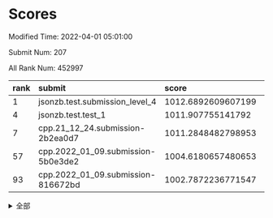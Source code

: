# Scores

Modified Time: 2022-04-01 05:01:00

Submit Num: 207

All Rank Num: 452997

| rank |               submit               |       score        |       sigma        | pk_num |
| :--- | :--------------------------------- | :----------------- | :----------------- | :----- |
| 1    | jsonzb.test.submission_level_4     | 1012.6892609607199 | 0.8185630666954323 | 8753   |
| 4    | jsonzb.test.test_1                 | 1011.907755141792  | 0.7749034666873278 | 8756   |
| 7    | cpp.21_12_24.submission-2b2ea0d7   | 1011.2848482798953 | 0.805193878343412  | 8758   |
| 57   | cpp.2022_01_09.submission-5b0e3de2 | 1004.6180657480653 | 0.709273354609233  | 8753   |
| 93   | cpp.2022_01_09.submission-816672bd | 1002.7872236771547 | 0.7063718973369759 | 8749   |


<details>
<summary>全部</summary>

| rank |                 submit                 |       score        |       sigma        | pk_num |
| :--- | :------------------------------------- | :----------------- | :----------------- | :----- |
| 1    | jsonzb.test.submission_level_4         | 1012.6892609607199 | 0.8185630666954323 | 8753   |
| 2    | gobigger.level_3.submission_level_3_19 | 1012.4539105780636 | 0.7791871980755861 | 8748   |
| 3    | gobigger.level_3.submission_level_3_26 | 1011.9188081621234 | 0.766701003934069  | 8755   |
| 4    | jsonzb.test.test_1                     | 1011.907755141792  | 0.7749034666873278 | 8756   |
| 5    | gobigger.level_3.submission_level_3_36 | 1011.5197148355973 | 0.7813983839915936 | 8758   |
| 6    | gobigger.level_3.submission_level_3_16 | 1011.3855618476606 | 0.7624722278773316 | 8752   |
| 7    | cpp.21_12_24.submission-2b2ea0d7       | 1011.2848482798953 | 0.805193878343412  | 8758   |
| 8    | gobigger.level_3.submission_level_3_39 | 1011.0868773687289 | 0.7734451864808439 | 8754   |
| 9    | gobigger.level_3.submission_level_3_13 | 1011.0554129201131 | 0.7567310479639309 | 8756   |
| 10   | gobigger.level_3.submission_level_3_11 | 1011.0288024684656 | 0.7482767888864515 | 8755   |
| 11   | gobigger.level_3.submission_level_3_0  | 1010.9148255067881 | 0.7578589682513136 | 8751   |
| 12   | gobigger.level_3.submission_level_3_31 | 1010.8237515954842 | 0.7507946706810877 | 8751   |
| 13   | gobigger.level_3.submission_level_3_28 | 1010.6738699140335 | 0.7815033067273252 | 8755   |
| 14   | gobigger.level_3.submission_level_3_27 | 1010.5572323225783 | 0.7594463089477819 | 8754   |
| 15   | gobigger.level_3.submission_level_3_18 | 1010.5296576708938 | 0.7585320798441118 | 8754   |
| 16   | gobigger.level_3.submission_level_3_47 | 1010.4927366618635 | 0.765142922813515  | 8754   |
| 17   | gobigger.level_3.submission_level_3_17 | 1010.4831457744257 | 0.7781150617767468 | 8758   |
| 18   | gobigger.level_3.submission_level_3_44 | 1010.4444517935826 | 0.7772664632806424 | 8753   |
| 19   | gobigger.level_3.submission_level_3_30 | 1010.4242605600188 | 0.7450938204860826 | 8755   |
| 20   | gobigger.level_3.submission_level_3_9  | 1010.3109304051201 | 0.7538109947338864 | 8757   |
| 21   | gobigger.level_3.submission_level_3_6  | 1010.2895241480643 | 0.7779232115782475 | 8753   |
| 22   | gobigger.level_3.submission_level_3_2  | 1010.2692986097367 | 0.7741804095853537 | 8750   |
| 23   | gobigger.level_3.submission_level_3_46 | 1010.1499435788572 | 0.7742044616180582 | 8751   |
| 24   | gobigger.level_3.submission_level_3_20 | 1010.1407885443493 | 0.741065176133778  | 8760   |
| 25   | gobigger.level_3.submission_level_3_8  | 1010.1230106380324 | 0.7572188019221426 | 8758   |
| 26   | gobigger.level_3.submission_level_3_22 | 1010.108072413516  | 0.7429924849596944 | 8752   |
| 27   | gobigger.level_3.submission_level_3_45 | 1010.0764445099643 | 0.7758721708490427 | 8754   |
| 28   | gobigger.level_3.submission_level_3_49 | 1010.0335661266254 | 0.7485310943792445 | 8752   |
| 29   | gobigger.level_3.submission_level_3_37 | 1010.0130228827365 | 0.7407031923766836 | 8753   |
| 30   | gobigger.level_3.submission_level_3_43 | 1009.9565582421833 | 0.7551647456127301 | 8754   |
| 31   | gobigger.level_3.submission_level_3_14 | 1009.902678505471  | 0.7728202818683075 | 8754   |
| 32   | gobigger.level_3.submission_level_3_1  | 1009.8275607038706 | 0.7774856659234811 | 8756   |
| 33   | gobigger.level_3.submission_level_3_38 | 1009.7794545472512 | 0.7435300875445258 | 8754   |
| 34   | gobigger.level_3.submission_level_3_42 | 1009.7651348351068 | 0.7636190824697365 | 8752   |
| 35   | gobigger.level_3.submission_level_3_5  | 1009.7293170944452 | 0.7572671781203908 | 8753   |
| 36   | gobigger.level_3.submission_level_3_7  | 1009.6745750182071 | 0.7621740611454831 | 8753   |
| 37   | gobigger.level_3.submission_level_3_12 | 1009.6303761939303 | 0.7589079820705846 | 8748   |
| 38   | gobigger.level_3.submission_level_3_40 | 1009.6198897599439 | 0.7510715982278187 | 8749   |
| 39   | gobigger.level_3.submission_level_3_21 | 1009.5093664274191 | 0.7545297606780936 | 8756   |
| 40   | gobigger.level_3.submission_level_3_41 | 1009.4953909007306 | 0.7581384393994037 | 8755   |
| 41   | gobigger.level_3.submission_level_3_10 | 1009.4844559329542 | 0.7548828501860358 | 8751   |
| 42   | gobigger.level_3.submission_level_3_48 | 1009.4815431076952 | 0.7545559647382111 | 8751   |
| 43   | gobigger.level_3.submission_level_3_23 | 1009.3961173379714 | 0.7466233118610038 | 8762   |
| 44   | gobigger.level_3.submission_level_3_35 | 1009.3894201071738 | 0.7424032865321456 | 8756   |
| 45   | gobigger.level_3.submission_level_3_34 | 1009.234994760172  | 0.7533381093629264 | 8756   |
| 46   | gobigger.level_3.submission_level_3_24 | 1009.1545402208171 | 0.7351270040981005 | 8748   |
| 47   | gobigger.level_3.submission_level_3_29 | 1009.0770285074772 | 0.7439817799611479 | 8757   |
| 48   | gobigger.level_3.submission_level_3_33 | 1008.9971820615528 | 0.7575909728341379 | 8749   |
| 49   | gobigger.level_3.submission_level_3_4  | 1008.9502533202826 | 0.7443606237432351 | 8747   |
| 50   | gobigger.level_3.submission_level_3_15 | 1008.8301012550455 | 0.7348657606039631 | 8753   |
| 51   | gobigger.level_3.submission_level_3_25 | 1008.7329880614454 | 0.7325029893794098 | 8757   |
| 52   | gobigger.level_3.submission_level_3_3  | 1008.6457862081148 | 0.7431903373294315 | 8753   |
| 53   | gobigger.level_3.submission_level_3_32 | 1008.6009949800599 | 0.7653070352262791 | 8756   |
| 54   | gobigger.level_1.submission_level_1_32 | 1005.6183443222177 | 0.7272722281251299 | 8759   |
| 55   | gobigger.level_1.submission_level_1_47 | 1005.1827237815189 | 0.7021749653212438 | 8751   |
| 56   | gobigger.level_1.submission_level_1_21 | 1004.8936616467191 | 0.7090188279947246 | 8754   |
| 57   | cpp.2022_01_09.submission-5b0e3de2     | 1004.6180657480653 | 0.709273354609233  | 8753   |
| 58   | gobigger.level_1.submission_level_1_22 | 1004.5121224079476 | 0.708277322728555  | 8747   |
| 59   | gobigger.level_1.submission_level_1_37 | 1004.3695533007632 | 0.7187053418249151 | 8755   |
| 60   | gobigger.level_1.submission_level_1_1  | 1004.2832099422347 | 0.715466882041354  | 8758   |
| 61   | gobigger.level_1.submission_level_1_0  | 1004.2447673210252 | 0.7209218110931144 | 8750   |
| 62   | gobigger.level_1.submission_level_1_48 | 1004.2379523894974 | 0.7246406888932836 | 8753   |
| 63   | gobigger.level_1.submission_level_1_31 | 1004.1698990871788 | 0.7138657341046754 | 8757   |
| 64   | gobigger.level_1.submission_level_1_30 | 1004.1186003826198 | 0.6955042006263493 | 8749   |
| 65   | gobigger.level_1.submission_level_1_38 | 1004.0973458128386 | 0.7105902286676787 | 8750   |
| 66   | gobigger.level_1.submission_level_1_36 | 1004.0590862958815 | 0.7278380195918629 | 8754   |
| 67   | gobigger.level_1.submission_level_1_28 | 1003.732425619882  | 0.7209533511162793 | 8758   |
| 68   | gobigger.level_1.submission_level_1_13 | 1003.6625385331363 | 0.704815884127479  | 8754   |
| 69   | gobigger.level_1.submission_level_1_29 | 1003.6113248237258 | 0.7256471910799669 | 8753   |
| 70   | gobigger.level_1.submission_level_1_39 | 1003.5850563675782 | 0.722721049048246  | 8758   |
| 71   | gobigger.level_1.submission_level_1_40 | 1003.5787413068792 | 0.725309682792053  | 8755   |
| 72   | gobigger.level_1.submission_level_1_35 | 1003.4496959037218 | 0.7196134690093043 | 8751   |
| 73   | gobigger.level_1.submission_level_1_44 | 1003.4201910395803 | 0.7034493874117965 | 8756   |
| 74   | gobigger.level_1.submission_level_1_12 | 1003.356570343399  | 0.7114836986739179 | 8752   |
| 75   | gobigger.level_1.submission_level_1_46 | 1003.3376835392583 | 0.7160274118452998 | 8753   |
| 76   | gobigger.level_1.submission_level_1_5  | 1003.3366584990486 | 0.7124245351804953 | 8749   |
| 77   | gobigger.level_1.submission_level_1_18 | 1003.3269942070083 | 0.7069120600362423 | 8749   |
| 78   | gobigger.level_1.submission_level_1_16 | 1003.318873827638  | 0.7090068954152734 | 8761   |
| 79   | gobigger.level_1.submission_level_1_20 | 1003.3017371177343 | 0.7148539938332324 | 8760   |
| 80   | gobigger.level_1.submission_level_1_7  | 1003.2816534427916 | 0.7079554292601427 | 8751   |
| 81   | gobigger.level_1.submission_level_1_14 | 1003.2796138415033 | 0.7110895333846899 | 8752   |
| 82   | gobigger.level_1.submission_level_1_42 | 1003.228391307395  | 0.7215321987723236 | 8755   |
| 83   | gobigger.level_1.submission_level_1_49 | 1003.1681832453379 | 0.7254180828571374 | 8760   |
| 84   | gobigger.level_1.submission_level_1_41 | 1003.1200019679509 | 0.7073663946552681 | 8750   |
| 85   | gobigger.level_1.submission_level_1_43 | 1003.0941080058884 | 0.7160900715427534 | 8758   |
| 86   | gobigger.level_1.submission_level_1_15 | 1003.068814345594  | 0.7284902515025772 | 8756   |
| 87   | gobigger.level_1.submission_level_1_25 | 1002.9669755548568 | 0.7267398792087342 | 8754   |
| 88   | gobigger.level_1.submission_level_1_45 | 1002.8883618850402 | 0.7177344040018473 | 8758   |
| 89   | gobigger.level_1.submission_level_1_8  | 1002.8808519683924 | 0.7111521031486754 | 8753   |
| 90   | gobigger.level_1.submission_level_1_34 | 1002.8271972356107 | 0.7144015538436361 | 8755   |
| 91   | gobigger.level_1.submission_level_1_11 | 1002.8138806676758 | 0.7123422364789639 | 8752   |
| 92   | gobigger.level_1.submission_level_1_4  | 1002.8024685776847 | 0.7082551865853344 | 8753   |
| 93   | cpp.2022_01_09.submission-816672bd     | 1002.7872236771547 | 0.7063718973369759 | 8749   |
| 94   | gobigger.level_1.submission_level_1_6  | 1002.7394740176911 | 0.7066572420606224 | 8751   |
| 95   | gobigger.level_1.submission_level_1_10 | 1002.7181542912085 | 0.7165751244812277 | 8750   |
| 96   | gobigger.level_1.submission_level_1_26 | 1002.6928957161037 | 0.7169967323350732 | 8754   |
| 97   | gobigger.level_1.submission_level_1_24 | 1002.6664462559456 | 0.7221181379350524 | 8755   |
| 98   | gobigger.level_1.submission_level_1_3  | 1002.6182730767831 | 0.7036343865353996 | 8750   |
| 99   | gobigger.level_1.submission_level_1_9  | 1002.5726887460702 | 0.7138392486620928 | 8752   |
| 100  | gobigger.level_1.submission_level_1_33 | 1002.517784828924  | 0.7159984520306991 | 8753   |
| 101  | gobigger.level_1.submission_level_1_27 | 1002.4973669818529 | 0.7213804651768957 | 8758   |
| 102  | gobigger.level_1.submission_level_1_2  | 1002.4883003313116 | 0.7021568374559387 | 8751   |
| 103  | gobigger.level_1.submission_level_1_23 | 1002.2842061720263 | 0.705082019503336  | 8757   |
| 104  | gobigger.level_1.submission_level_1_19 | 1002.2492477545903 | 0.7110018171197579 | 8758   |
| 105  | gobigger.level_1.submission_level_1_17 | 1002.2094155650382 | 0.7225874019964794 | 8756   |
| 106  | gobigger.random.submission_random_22   | 997.2176059969546  | 0.7024760532890306 | 8755   |
| 107  | gobigger.random.submission_random_28   | 996.875338856144   | 0.7166458322389926 | 8751   |
| 108  | gobigger.random.submission_random_0    | 996.8088412081416  | 0.7084743559968653 | 8755   |
| 109  | gobigger.random.submission_random_39   | 996.6558377311396  | 0.6988789240772744 | 8754   |
| 110  | gobigger.random.submission_random_7    | 996.6414185227544  | 0.7127451089703842 | 8752   |
| 111  | gobigger.random.submission_random_48   | 996.5895170622555  | 0.7237276630924331 | 8753   |
| 112  | gobigger.random.submission_random_21   | 996.5851749595745  | 0.7166677369915342 | 8755   |
| 113  | gobigger.random.submission_random_34   | 996.5683478839687  | 0.6934542416134295 | 8749   |
| 114  | gobigger.random.submission_random_20   | 996.5559606497447  | 0.7137396471610081 | 8754   |
| 115  | gobigger.random.submission_random_11   | 996.4840645212882  | 0.7075126495454057 | 8758   |
| 116  | gobigger.random.submission_random_32   | 996.4463459420751  | 0.7176222030271725 | 8759   |
| 117  | gobigger.random.submission_random_13   | 996.3930787987454  | 0.7257529339557628 | 8756   |
| 118  | gobigger.random.submission_random_46   | 996.2656443712208  | 0.707168522256068  | 8754   |
| 119  | gobigger.random.submission_random_42   | 996.2623979535284  | 0.7118280121640189 | 8752   |
| 120  | gobigger.random.submission_random_41   | 996.2378534686748  | 0.7111618938889684 | 8752   |
| 121  | gobigger.random.submission_random_6    | 996.2320842191272  | 0.7023586506074099 | 8756   |
| 122  | gobigger.random.submission_random_36   | 996.1241551587648  | 0.7092093265840642 | 8750   |
| 123  | gobigger.random.submission_random_26   | 996.1086570106902  | 0.710606086130583  | 8756   |
| 124  | gobigger.random.submission_random_14   | 996.0841246077113  | 0.7100776936783805 | 8742   |
| 125  | gobigger.random.submission_random_29   | 996.0748909698267  | 0.7165241002630096 | 8755   |
| 126  | gobigger.random.submission_random_33   | 995.9873867137339  | 0.7046700728625359 | 8751   |
| 127  | gobigger.random.submission_random_19   | 995.9673440789697  | 0.7161248212968001 | 8756   |
| 128  | gobigger.random.submission_random_47   | 995.9630522940474  | 0.7231230880354017 | 8759   |
| 129  | gobigger.random.submission_random_5    | 995.9477547918272  | 0.7003205937417197 | 8750   |
| 130  | gobigger.random.submission_random_24   | 995.9449322608625  | 0.7192830494601682 | 8760   |
| 131  | gobigger.random.submission_random_12   | 995.9366772738725  | 0.7241434113481874 | 8751   |
| 132  | gobigger.random.submission_random_2    | 995.9147644088318  | 0.7122720405741445 | 8752   |
| 133  | gobigger.random.submission_random_17   | 995.907474642163   | 0.7099881904354598 | 8752   |
| 134  | gobigger.random.submission_random_23   | 995.878210315564   | 0.7109047670247404 | 8752   |
| 135  | gobigger.random.submission_random_35   | 995.8468403930333  | 0.7166007069809825 | 8753   |
| 136  | gobigger.random.submission_random_16   | 995.8341701540041  | 0.7170971446895211 | 8755   |
| 137  | gobigger.random.submission_random_43   | 995.7873977456395  | 0.7150968098954182 | 8754   |
| 138  | gobigger.random.submission_random_44   | 995.7856923183148  | 0.7014448671196445 | 8753   |
| 139  | gobigger.random.submission_random_10   | 995.780579578491   | 0.7018811985873356 | 8756   |
| 140  | gobigger.random.submission_random_18   | 995.7653123530196  | 0.7256714590508179 | 8756   |
| 141  | gobigger.random.submission_random_38   | 995.7387867713867  | 0.7053202439977306 | 8756   |
| 142  | gobigger.random.submission_random_37   | 995.6974391065894  | 0.7110732362643096 | 8753   |
| 143  | gobigger.random.submission_random_31   | 995.6773281940472  | 0.7041625193476893 | 8753   |
| 144  | gobigger.random.submission_random_45   | 995.6376831274378  | 0.7120141608594084 | 8752   |
| 145  | gobigger.random.submission_random_8    | 995.595367962839   | 0.7087219208975635 | 8757   |
| 146  | gobigger.random.submission_random_49   | 995.5711352575202  | 0.705374373877605  | 8754   |
| 147  | gobigger.random.submission_random_9    | 995.5556538585404  | 0.7148434080192898 | 8759   |
| 148  | gobigger.random.submission_random_4    | 995.5343274333682  | 0.7165591751921049 | 8751   |
| 149  | gobigger.random.submission_random_3    | 995.5319735749537  | 0.7328027367817853 | 8759   |
| 150  | gobigger.random.submission_random_30   | 995.1610653520985  | 0.7048821341358122 | 8747   |
| 151  | gobigger.random.submission_random_40   | 995.0395131280254  | 0.7172445180781172 | 8746   |
| 152  | gobigger.random.submission_random_25   | 995.0126670931531  | 0.7072523782457194 | 8754   |
| 153  | gobigger.random.submission_random_1    | 994.970440422387   | 0.7189919858202344 | 8750   |
| 154  | gobigger.level_2.submission_level_2_48 | 994.7688959861877  | 0.7282364375760465 | 8749   |
| 155  | gobigger.random.submission_random_27   | 994.6951237009599  | 0.7165064242120713 | 8753   |
| 156  | gobigger.random.submission_random_15   | 994.3126389330074  | 0.7183171431876454 | 8754   |
| 157  | gobigger.level_2.submission_level_2_20 | 994.2370714452419  | 0.7169568180534636 | 8756   |
| 158  | gobigger.level_2.submission_level_2_21 | 994.1712164799294  | 0.7379718434206577 | 8752   |
| 159  | gobigger.level_2.submission_level_2_27 | 993.572347228223   | 0.7530551615730413 | 8752   |
| 160  | gobigger.level_2.submission_level_2_16 | 993.5516976508196  | 0.7349181835825017 | 8756   |
| 161  | gobigger.level_2.submission_level_2_45 | 993.4464336419478  | 0.7402155869054665 | 8758   |
| 162  | gobigger.level_2.submission_level_2_30 | 993.2989673732437  | 0.7495677539542347 | 8753   |
| 163  | gobigger.level_2.submission_level_2_11 | 993.262736402284   | 0.7362321358018299 | 8749   |
| 164  | gobigger.level_2.submission_level_2_47 | 993.1585970499623  | 0.7353054203042703 | 8759   |
| 165  | gobigger.level_2.submission_level_2_2  | 993.1494329209097  | 0.7388220689995739 | 8756   |
| 166  | gobigger.level_2.submission_level_2_14 | 993.012041464027   | 0.7480877633318063 | 8752   |
| 167  | gobigger.level_2.submission_level_2_38 | 992.8669437138138  | 0.7477682971644517 | 8753   |
| 168  | gobigger.level_2.submission_level_2_6  | 992.8252965076088  | 0.7431584154429531 | 8749   |
| 169  | gobigger.level_2.submission_level_2_26 | 992.710700235302   | 0.7310435246922596 | 8755   |
| 170  | gobigger.level_2.submission_level_2_22 | 992.6530512935741  | 0.7548236760396416 | 8755   |
| 171  | gobigger.level_2.submission_level_2_15 | 992.6491689555683  | 0.7402146438590081 | 8752   |
| 172  | gobigger.level_2.submission_level_2_13 | 992.6363346528842  | 0.7350673355723679 | 8754   |
| 173  | gobigger.level_2.submission_level_2_39 | 992.4938333776797  | 0.7302969490175002 | 8754   |
| 174  | gobigger.level_2.submission_level_2_35 | 992.473190139389   | 0.7437782096416544 | 8752   |
| 175  | gobigger.level_2.submission_level_2_40 | 992.3752710195304  | 0.7345199406889444 | 8756   |
| 176  | gobigger.level_2.submission_level_2_24 | 992.3245775619965  | 0.7516510444867177 | 8757   |
| 177  | gobigger.level_2.submission_level_2_36 | 992.3161263855983  | 0.7491045402407951 | 8756   |
| 178  | gobigger.level_2.submission_level_2_42 | 992.3088726247232  | 0.7571820936102893 | 8751   |
| 179  | gobigger.level_2.submission_level_2_46 | 992.2038509765777  | 0.7365816742011645 | 8748   |
| 180  | gobigger.level_2.submission_level_2_1  | 992.1952005967009  | 0.7365140878902938 | 8751   |
| 181  | gobigger.level_2.submission_level_2_10 | 992.1758852849939  | 0.7524045723756531 | 8755   |
| 182  | gobigger.level_2.submission_level_2_34 | 992.1242771998311  | 0.7470466275035895 | 8754   |
| 183  | gobigger.level_2.submission_level_2_31 | 992.1203836309011  | 0.7483753873170724 | 8752   |
| 184  | gobigger.level_2.submission_level_2_37 | 992.0548904762722  | 0.7586825598722743 | 8755   |
| 185  | gobigger.level_2.submission_level_2_43 | 991.92985981645    | 0.7460903161627606 | 8750   |
| 186  | gobigger.level_2.submission_level_2_23 | 991.9183648723711  | 0.7432177978895905 | 8754   |
| 187  | gobigger.level_2.submission_level_2_28 | 991.8941832702576  | 0.7394941078282582 | 8751   |
| 188  | gobigger.level_2.submission_level_2_8  | 991.8832881611286  | 0.736253025307208  | 8746   |
| 189  | gobigger.level_2.submission_level_2_25 | 991.8243612465064  | 0.7377126685374711 | 8753   |
| 190  | gobigger.level_2.submission_level_2_7  | 991.7064308590516  | 0.7447427593286391 | 8753   |
| 191  | gobigger.level_2.submission_level_2_44 | 991.6267988411151  | 0.7612427161891114 | 8748   |
| 192  | gobigger.level_2.submission_level_2_19 | 991.5684197082813  | 0.7713074901592625 | 8752   |
| 193  | gobigger.level_2.submission_level_2_41 | 991.4274277597067  | 0.7634277763264951 | 8754   |
| 194  | gobigger.level_2.submission_level_2_17 | 991.3824204401102  | 0.7527604282046193 | 8748   |
| 195  | gobigger.level_2.submission_level_2_4  | 991.326360795957   | 0.751249644192201  | 8751   |
| 196  | gobigger.level_2.submission_level_2_5  | 991.3215997118624  | 0.7702074863773581 | 8750   |
| 197  | gobigger.level_2.submission_level_2_49 | 991.2853186795783  | 0.7702302765690624 | 8752   |
| 198  | gobigger.level_2.submission_level_2_18 | 991.2668892133368  | 0.7455923542201465 | 8755   |
| 199  | gobigger.level_2.submission_level_2_33 | 991.1072583344652  | 0.7688172776567936 | 8751   |
| 200  | gobigger.level_2.submission_level_2_29 | 991.0750759319617  | 0.75464997530268   | 8758   |
| 201  | gobigger.level_2.submission_level_2_3  | 990.8086281008211  | 0.7290252314274042 | 8755   |
| 202  | gobigger.level_2.submission_level_2_32 | 990.7633533776514  | 0.761981287683098  | 8753   |
| 203  | gobigger.level_2.submission_level_2_12 | 990.604529393099   | 0.7771054953565673 | 8763   |
| 204  | gobigger.level_2.submission_level_2_0  | 989.8822960903528  | 0.7580248918668668 | 8752   |
| 205  | gobigger.level_2.submission_level_2_9  | 989.4152672866948  | 0.7916505672619442 | 8753   |
| 206  | gobigger.none.submission_none_0        | 976.9438707011551  | 1.3371744340950151 | 8754   |
| 207  | gobigger.none.submission_none_1        | 975.1257324596664  | 1.615467788218081  | 8758   |

</details>